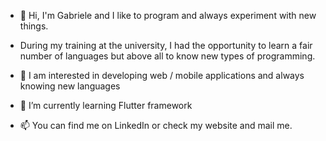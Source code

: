 - 👋 Hi, I'm Gabriele and I like to program and always experiment with new things.
- During my training at the university, I had the opportunity to learn a fair number of languages but above all to know new types of programming.

- 👀 I am interested in developing web / mobile applications and always knowing new languages

- 🌱 I’m currently learning Flutter framework

- 📫 You can find me on LinkedIn or check my <a src="https://gabrielepinese.github.io/portfolio/">website</a> and mail me.

<!---
gabrielepinese/gabrielepinese is a ✨ special ✨ repository because its `README.md` (this file) appears on your GitHub profile.
You can click the Preview link to take a look at your changes.
--->
